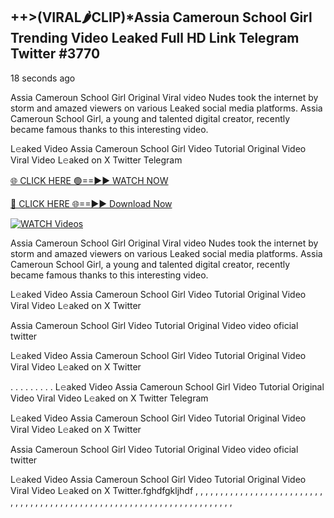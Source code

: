 ## ++>(VIRAL🌶CLIP)*Assia Cameroun School Girl Trending Video Leaked Full HD Link Telegram Twitter #3770

18 seconds ago

Assia Cameroun School Girl Original Viral video Nudes took the internet by storm and amazed viewers on various Leaked social media platforms. Assia Cameroun School Girl, a young and talented digital creator, recently became famous thanks to this interesting video.

L𝚎aked Video Assia Cameroun School Girl Video Tutorial Original Video Viral Video L𝚎aked on X Twitter Telegram

[🌐 CLICK HERE 🟢==►► WATCH NOW](https://dekho-ki-hoy-07-2k25.blogspot.com/2025/01/viral-live.html)

[🔴 CLICK HERE 🌐==►► Download Now](https://dekho-ki-hoy-07-2k25.blogspot.com/2025/01/viral-live.html)

[![WATCH Videos](https://i.imgur.com/dJHk4Zq.gif)](https://dekho-ki-hoy-07-2k25.blogspot.com/2025/01/viral-live.html)

Assia Cameroun School Girl Original Viral video Nudes took the internet by storm and amazed viewers on various Leaked social media platforms. Assia Cameroun School Girl, a young and talented digital creator, recently became famous thanks to this interesting video.

L𝚎aked Video Assia Cameroun School Girl Video Tutorial Original Video Viral Video L𝚎aked on X Twitter

Assia Cameroun School Girl Video Tutorial Original Video video oficial twitter

L𝚎aked Video Assia Cameroun School Girl Video Tutorial Original Video Viral Video L𝚎aked on X Twitter

. . . . . . . . . L𝚎aked Video Assia Cameroun School Girl Video Tutorial Original Video Viral Video L𝚎aked on X Twitter Telegram

L𝚎aked Video Assia Cameroun School Girl Video Tutorial Original Video Viral Video L𝚎aked on X Twitter

Assia Cameroun School Girl Video Tutorial Original Video video oficial twitter

L𝚎aked Video Assia Cameroun School Girl Video Tutorial Original Video Viral Video L𝚎aked on X Twitter.fghdfgkljhdf
,
,
,
,
,
,
,
,
,
,
,
,
,
,
,
,
,
,
,
,
,
,
,
,
,
,
,
,
,
,
,
,
,
,
,
,
,
,
,
,
,
,
,
,
,
,
,
,
,
,
,
,
,
,
,
,
,
,
,
,
,
,
,
,
,
,
,
,
,
,
,